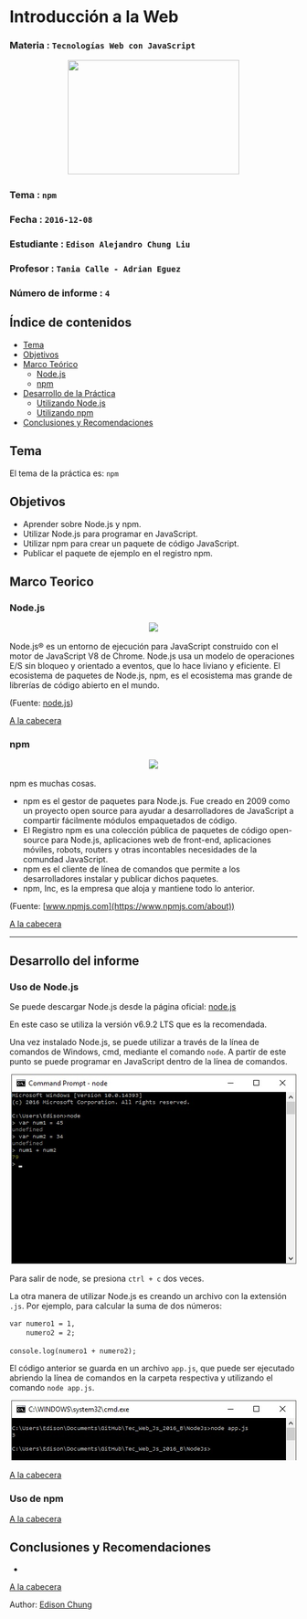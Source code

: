 # Introducción a la Web

### Materia : `Tecnologías Web con JavaScript`

<p align="center">
<img src="http://www.javatpoint.com/images/javascript/javascript_logo.png" width="300" height="200">
</p>

### Tema : `npm` 
### Fecha : `2016-12-08`
### Estudiante : `Edison Alejandro Chung Liu`
### Profesor : `Tania Calle - Adrian Eguez`
### Número de informe : `4`

<a name="cabecera"></a>
## Índice de contenidos


- <a href="#tema">Tema</a>
- <a href="#objetivos">Objetivos</a>
- <a href="#marco-teorico">Marco Teórico</a>
  * <a href="#nodejs">Node.js</a>
  * <a href="#npm">npm</a>
- <a href="#desarrollo">Desarrollo de la Práctica</a>
  * <a href="#usonodejs">Utilizando Node.js</a>
  * <a href="#usonpm">Utilizando npm</a>
- <a href="#conrec">Conclusiones y Recomendaciones</a> 

<a name="tema"></a>
## Tema
El tema de la práctica es: `npm`

<a name="objetivos"></a>
## Objetivos

- Aprender sobre Node.js y npm.
- Utilizar Node.js para programar en JavaScript.
- Utilizar npm para crear un paquete de código JavaScript.
- Publicar el paquete de ejemplo en el registro npm.

<a name="marco-teorico"></a>
## Marco Teorico
<a name="nodejs"></a>
### Node.js

<p align="center">
<img src="https://upload.wikimedia.org/wikipedia/commons/d/d9/Node.js_logo.svg" width=400>
</p>

Node.js® es un entorno de ejecución para JavaScript construido con el motor de JavaScript V8 de Chrome. Node.js usa un modelo de operaciones E/S sin bloqueo y orientado a eventos, que lo hace liviano y eficiente. El ecosistema de paquetes de Node.js, npm, es el ecosistema mas grande de librerías de código abierto en el mundo.

(Fuente: [node.js](https://nodejs.org/es/))

<a href="#cabecera">A la cabecera</a>

<a name="npm"></a>
### npm

<p align="center">
<img src="https://upload.wikimedia.org/wikipedia/commons/d/db/Npm-logo.svg" width=400>
</p>

npm es muchas cosas.
- npm es el gestor de paquetes para Node.js. Fue creado en 2009 como un proyecto open source para ayudar a desarrolladores de JavaScript a compartir fácilmente módulos empaquetados de código.
- El Registro npm es una colección pública de paquetes de código open-source para Node.js, aplicaciones web de front-end, aplicaciones móviles, robots, routers y otras incontables necesidades de la comundad JavaScript.
- npm es el cliente de línea de comandos que permite a los desarrolladores instalar y publicar dichos paquetes.
- npm, Inc, es la empresa que aloja y mantiene todo lo anterior.

(Fuente: [www.npmjs.com](https://www.npmjs.com/about))

<a href="#cabecera">A la cabecera</a>

---

<a name="desarrollo"></a>
## Desarrollo del informe

<a name="usonodejs"></a>
### Uso de Node.js

Se puede descargar Node.js desde la página oficial: [node.js](https://nodejs.org/es/)

En este caso se utiliza la versión v6.9.2 LTS que es la recomendada.

Una vez instalado Node.js, se puede utilizar a través de la línea de comandos de Windows, cmd, mediante el comando `node`. A partir de este punto se puede programar en JavaScript dentro de la línea de comandos.

<p align="center">
<img src="https://github.com/chung-edison/Tec_Web_Js_2016_B/blob/7-Node/Informe/Capturas/node1.jpg?raw=true">
</p>

Para salir de node, se presiona `ctrl + c` dos veces.

La otra manera de utilizar Node.js es creando un archivo con la extensión `.js`. Por ejemplo, para calcular la suma de dos números:

```
var numero1 = 1,
    numero2 = 2;

console.log(numero1 + numero2);
```
El código anterior se guarda en un archivo `app.js`, que puede ser ejecutado abriendo la línea de comandos en la carpeta respectiva y utilizando el comando `node app.js`.

<p align="center">
<img src="https://github.com/chung-edison/Tec_Web_Js_2016_B/blob/7-Node/Informe/Capturas/node2.jpg?raw=true">
</p>

<a href="#cabecera">A la cabecera</a>

<a name="usonpm"></a>
### Uso de npm



<a href="#cabecera">A la cabecera</a>

<a name="conrec"></a>

## Conclusiones y Recomendaciones

- 

<a href="#cabecera">A la cabecera</a>


Author: [Edison Chung](https://github.com/chung-edison)